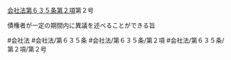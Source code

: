 [会社法第６３５条第２項](会社法＿＿＿＿第６３５条第２項)第２号

債権者が一定の期間内に異議を述べることができる旨


#会社法
#会社法/第６３５条
#会社法/第６３５条/第２項
#会社法/第６３５条/第２項/第２号
